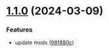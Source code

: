 # [1.1.0](https://github.com/CyberDeer/DeerCraft/compare/v1.0.0...v1.1.0) (2024-03-09)


### Features

* update mods ([98f880c](https://github.com/CyberDeer/DeerCraft/commit/98f880ca6347b0906e2210c7a448091ff6162264))
